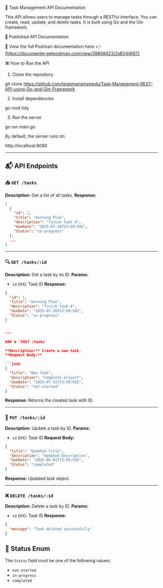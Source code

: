 
📘 Task Management API Documentation

This API allows users to manage tasks through a RESTful interface. You can create, read, update, and delete tasks. It is built using Go and the Gin framework.


 🔗 Published API Documentation

📄 View the full Postman documentation here:
👉 [https://documenter.getpostman.com/view/39808423/2sB34ijK67]


🛠️ How to Run the API

1. Clone the repository


git clone https://github.com/tsigemariamzewdu/Task-Management-REST-API-using-Go-and-Gin-Framework



2. Install dependencies


go mod tidy

3. Run the server


go run main.go

By default, the server runs on:

http://localhost:8080


---

## 📬 API Endpoints

### 📥 `GET /tasks`

**Description:** Get a list of all tasks.
**Response:**

```json
[
  {
    "id": 1,
    "title": "morning Plan",
    "description": "finish task 4",
    "dueDate": "2025-07-20T23:59:59Z",
    "Status": "in-progress"
  },
  ...
]
```

---

### 🔍 `GET /tasks/:id`

**Description:** Get a task by its ID.
**Params:**

* `id` (int): Task ID
  **Response:**

```json
{
  "id": 1,
  "title": "morning Plan",
  "description": "finish task 4",
  "dueDate": "2025-07-20T23:59:59Z",
  "Status": "in-progress"
}


---

### ➕ `POST /tasks`

**Description:** Create a new task.
**Request Body:**

```json
{
  "title": "New Task",
  "description": "Complete project",
  "dueDate": "2025-07-31T23:59:59Z",
  "Status": "not-started"
}
```

**Response:** Returns the created task with ID.

---

### 🔄 `PUT /tasks/:id`

**Description:** Update a task by ID.
**Params:**

* `id` (int): Task ID
  **Request Body:**

```json
{
  "title": "Updated Title",
  "description": "Updated Description",
  "dueDate": "2025-08-01T23:59:59Z",
  "Status": "completed"
}
```

**Response:** Updated task object.

---

### ❌ `DELETE /tasks/:id`

**Description:** Delete a task by ID.
**Params:**

* `id` (int): Task ID
  **Response:**

```json
{
  "message": "Task deleted successfully"
}
```



## 📎 Status Enum

The `Status` field must be one of the following values:

* `not-started`
* `in-progress`
* `completed`


